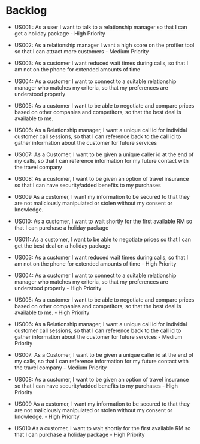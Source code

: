 # Backlog

* US001 : As a user I want to talk to a relationship manager so that I can get a holiday package - High Priority
* US002: As a relationship manager I want a high score on the profiler tool so that I can attract more customers - Medium Priority

* US003: As a customer I want reduced wait times during calls, so that I am not on the phone for extended amounts of time
* US004: As a customer I want to connect to a suitable relationship manager who matches my criteria, so that my preferences are understood properly
* US005: As a customer I want to be able to negotiate and compare prices based on other companies and competitors, so that the best deal is available to me.
* US006: As a Relationship manager, I want a unique call id for individal customer call sessions, so that I can reference back to the call id to gather information about the customer for future services
* US007: As a Customer, I want to be given a unique caller id at the end of my calls, so that I can reference information for my future contact with the travel company 
* US008: As a customer, I want to be given an option of travel insurance so that I can have security/added benefits to my purchases
* US009 As a customer, I want my information to be secured to that they are not maliciously manipulated or stolen without my consent or knowledge. 
* US010: As a customer, I want to wait shortly for the first available RM so that I can purchase a holiday package 
* US011: As a customer, I want to be able to negotiate prices so that I can get the best deal on a holiday package
* US003: As a customer I want reduced wait times during calls, so that I am not on the phone for extended amounts of time - High Priority
* US004: As a customer I want to connect to a suitable relationship manager who matches my criteria, so that my preferences are understood properly - High Priority
* US005: As a customer I want to be able to negotiate and compare prices based on other companies and competitors, so that the best deal is available to me. - High Priority
* US006: As a Relationship manager, I want a unique call id for individal customer call sessions, so that I can reference back to the call id to gather information about the customer for future services - Medium Priority
* US007: As a Customer, I want to be given a unique caller id at the end of my calls, so that I can reference information for my future contact with the travel company - Medium Priority
* US008: As a customer, I want to be given an option of travel insurance so that I can have security/added benefits to my purchases - High Priority
* US009 As a customer, I want my information to be secured to that they are not maliciously manipulated or stolen without my consent or knowledge. - High Priority
* US010 As a customer, I want to wait shortly for the first available RM so that I can purchase a holiday package - High Priority


